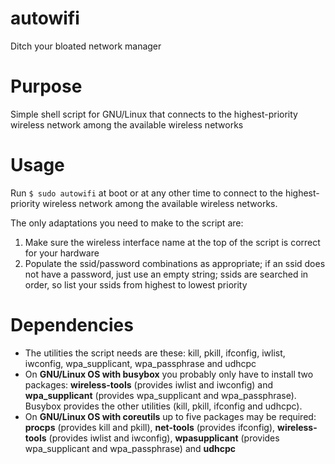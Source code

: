 # autowifi
Ditch your bloated network manager

# Purpose
Simple shell script for GNU/Linux that connects to the highest-priority wireless network among the available wireless networks

# Usage
Run `$ sudo autowifi` at boot or at any other time to connect to the highest-priority wireless network among the available wireless networks.

The only adaptations you need to make to the script are:
1. Make sure the wireless interface name at the top of the script is correct for your hardware
2. Populate the ssid/password combinations as appropriate; if an ssid does not have a password, just use an empty string; ssids are searched in order, so list your ssids from highest to lowest priority

# Dependencies
- The utilities the script needs are these: kill, pkill, ifconfig, iwlist, iwconfig, wpa_supplicant, wpa_passphrase and udhcpc
- On **GNU/Linux OS with busybox** you probably only have to install two packages: **wireless-tools** (provides iwlist and iwconfig) and **wpa_supplicant** (provides wpa_supplicant and wpa_passphrase). Busybox provides the other utilities (kill, pkill, ifconfig and udhcpc). 
- On **GNU/Linux OS with coreutils** up to five packages may be required: **procps** (provides kill and pkill), **net-tools** (provides ifconfig), **wireless-tools** (provides iwlist and iwconfig), **wpasupplicant** (provides wpa_supplicant and wpa_passphrase) and **udhcpc**

